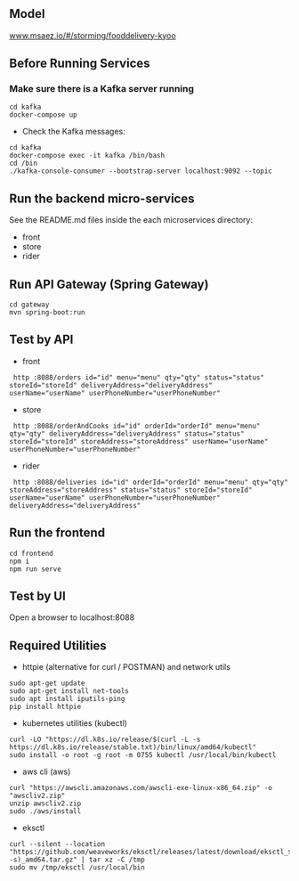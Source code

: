 # 

## Model
www.msaez.io/#/storming/fooddelivery-kyoo

## Before Running Services
### Make sure there is a Kafka server running
```
cd kafka
docker-compose up
```
- Check the Kafka messages:
```
cd kafka
docker-compose exec -it kafka /bin/bash
cd /bin
./kafka-console-consumer --bootstrap-server localhost:9092 --topic
```

## Run the backend micro-services
See the README.md files inside the each microservices directory:

- front
- store
- rider


## Run API Gateway (Spring Gateway)
```
cd gateway
mvn spring-boot:run
```

## Test by API
- front
```
 http :8088/orders id="id" menu="menu" qty="qty" status="status" storeId="storeId" deliveryAddress="deliveryAddress" userName="userName" userPhoneNumber="userPhoneNumber" 
```
- store
```
 http :8088/orderAndCooks id="id" orderId="orderId" menu="menu" qty="qty" deliveryAddress="deliveryAddress" status="status" storeId="storeId" storeAddress="storeAddress" userName="userName" userPhoneNumber="userPhoneNumber" 
```
- rider
```
 http :8088/deliveries id="id" orderId="orderId" menu="menu" qty="qty" storeAddress="storeAddress" status="status" storeId="storeId" userName="userName" userPhoneNumber="userPhoneNumber" deliveryAddress="deliveryAddress" 
```


## Run the frontend
```
cd frontend
npm i
npm run serve
```

## Test by UI
Open a browser to localhost:8088

## Required Utilities

- httpie (alternative for curl / POSTMAN) and network utils
```
sudo apt-get update
sudo apt-get install net-tools
sudo apt install iputils-ping
pip install httpie
```

- kubernetes utilities (kubectl)
```
curl -LO "https://dl.k8s.io/release/$(curl -L -s https://dl.k8s.io/release/stable.txt)/bin/linux/amd64/kubectl"
sudo install -o root -g root -m 0755 kubectl /usr/local/bin/kubectl
```

- aws cli (aws)
```
curl "https://awscli.amazonaws.com/awscli-exe-linux-x86_64.zip" -o "awscliv2.zip"
unzip awscliv2.zip
sudo ./aws/install
```

- eksctl 
```
curl --silent --location "https://github.com/weaveworks/eksctl/releases/latest/download/eksctl_$(uname -s)_amd64.tar.gz" | tar xz -C /tmp
sudo mv /tmp/eksctl /usr/local/bin
```


